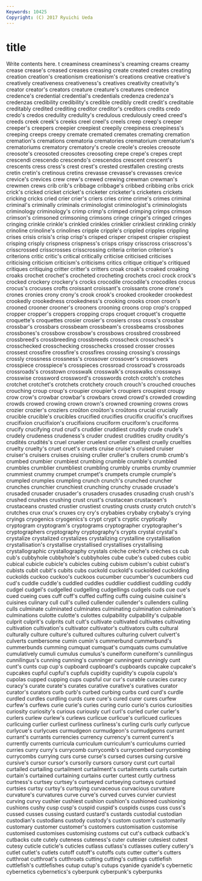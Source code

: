 ```yaml
---
Keywords: 10425 
Copyright: (C) 2017 Ryuichi Ueda
---
```


# title

Write contents here.
t creaminess creaminess's
creaming creams creamy crease crease's creased creases creasing create created
creates creating creation creation's creationism creationism's creations creative creative's creatively
creativeness creativeness's creatives creativity creativity's creator creator's creators creature creature's
creatures credence credence's credential credential's credentials credenza credenza's credenzas credibility
credibility's credible credibly credit credit's creditable creditably credited crediting creditor
creditor's creditors credits credo credo's credos credulity credulity's credulous credulously
creed creed's creeds creek creek's creeks creel creel's creels creep
creep's creeper creeper's creepers creepier creepiest creepily creepiness creepiness's creeping
creeps creepy cremate cremated cremates cremating cremation cremation's cremations crematoria
crematories crematorium crematorium's crematoriums crematory crematory's creole creole's creoles creosote
creosote's creosoted creosotes creosoting crepe crepe's crepes crept crescendi crescendo
crescendo's crescendos crescent crescent's crescents cress cress's crest crest's crested
crestfallen cresting crests cretin cretin's cretinous cretins crevasse crevasse's crevasses
crevice crevice's crevices crew crew's crewed crewing crewman crewman's crewmen
crews crib crib's cribbage cribbage's cribbed cribbing cribs crick crick's
cricked cricket cricket's cricketer cricketer's cricketers crickets cricking cricks cried
crier crier's criers cries crime crime's crimes criminal criminal's criminally
criminals criminologist criminologist's criminologists criminology criminology's crimp crimp's crimped crimping
crimps crimson crimson's crimsoned crimsoning crimsons cringe cringe's cringed cringes
cringing crinkle crinkle's crinkled crinkles crinklier crinkliest crinkling crinkly crinoline
crinoline's crinolines cripple cripple's crippled cripples crippling crises crisis crisis's
crisp crisp's crisped crisper crispest crispier crispiest crisping crisply crispness
crispness's crisps crispy crisscross crisscross's crisscrossed crisscrosses crisscrossing criteria criterion
criterion's criterions critic critic's critical critically criticise criticised criticises criticising
criticism criticism's criticisms critics critique critique's critiqued critiques critiquing critter
critter's critters croak croak's croaked croaking croaks crochet crochet's crocheted
crocheting crochets croci crock crock's crocked crockery crockery's crocks crocodile
crocodile's crocodiles crocus crocus's crocuses crofts croissant croissant's croissants crone
crone's crones cronies crony crony's crook crook's crooked crookeder crookedest
crookedly crookedness crookedness's crooking crooks croon croon's crooned crooner crooner's
crooners crooning croons crop crop's cropped cropper cropper's croppers cropping
crops croquet croquet's croquette croquette's croquettes crosier crosier's crosiers cross
cross's crossbar crossbar's crossbars crossbeam crossbeam's crossbeams crossbones crossbones's crossbow
crossbow's crossbows crossbred crossbreed crossbreed's crossbreeding crossbreeds crosscheck crosscheck's crosschecked
crosschecking crosschecks crossed crosser crosses crossest crossfire crossfire's crossfires crossing
crossing's crossings crossly crossness crossness's crossover crossover's crossovers crosspiece crosspiece's
crosspieces crossroad crossroad's crossroads crossroads's crosstown crosswalk crosswalk's crosswalks crossways
crosswise crossword crossword's crosswords crotch crotch's crotches crotchet crotchet's crotchets
crotchety crouch crouch's crouched crouches crouching croup croup's croupier croupier's
croupiers croupiest croupy crow crow's crowbar crowbar's crowbars crowd crowd's
crowded crowding crowds crowed crowing crown crown's crowned crowning crowns
crows crozier crozier's croziers croûton croûton's croûtons crucial crucially crucible
crucible's crucibles crucified crucifies crucifix crucifix's crucifixes crucifixion crucifixion's crucifixions
cruciform cruciform's cruciforms crucify crucifying crud crud's cruddier cruddiest cruddy
crude crude's crudely crudeness crudeness's cruder crudest crudities crudity crudity's
crudités crudités's cruel crueler cruelest crueller cruellest cruelly cruelties cruelty
cruelty's cruet cruet's cruets cruise cruise's cruised cruiser cruiser's cruisers
cruises cruising cruller cruller's crullers crumb crumb's crumbed crumbier crumbiest
crumbing crumble crumble's crumbled crumbles crumblier crumbliest crumbling crumbly crumbs
crumby crummier crummiest crummy crumpet crumpet's crumpets crumple crumple's crumpled
crumples crumpling crunch crunch's crunched cruncher crunches crunchier crunchiest crunching
crunchy crusade crusade's crusaded crusader crusader's crusaders crusades crusading crush
crush's crushed crushes crushing crust crust's crustacean crustacean's crustaceans crusted
crustier crustiest crusting crusts crusty crutch crutch's crutches crux crux's
cruxes cry cry's crybabies crybaby crybaby's crying cryings cryogenics cryogenics's
crypt crypt's cryptic cryptically cryptogram cryptogram's cryptograms cryptographer cryptographer's cryptographers
cryptography cryptography's crypts crystal crystal's crystalize crystalized crystalizes crystalizing crystalline
crystallisation crystallisation's crystallise crystallised crystallises crystallising crystallographic crystallography crystals crèche
crèche's crèches cs cub cub's cubbyhole cubbyhole's cubbyholes cube cube's
cubed cubes cubic cubical cubicle cubicle's cubicles cubing cubism cubism's
cubist cubist's cubists cubit cubit's cubits cubs cuckold cuckold's cuckolded
cuckolding cuckolds cuckoo cuckoo's cuckoos cucumber cucumber's cucumbers cud cud's
cuddle cuddle's cuddled cuddles cuddlier cuddliest cuddling cuddly cudgel cudgel's
cudgelled cudgelling cudgellings cudgels cuds cue cue's cued cueing cues
cuff cuff's cuffed cuffing cuffs cuing cuisine cuisine's cuisines culinary
cull cull's culled cullender cullender's cullenders culling culls culminate culminated
culminates culminating culmination culmination's culminations culotte culotte's culottes culpability culpability's
culpable culprit culprit's culprits cult cult's cultivate cultivated cultivates cultivating
cultivation cultivation's cultivator cultivator's cultivators cults cultural culturally culture culture's
cultured cultures culturing culvert culvert's culverts cumbersome cumin cumin's cummerbund
cummerbund's cummerbunds cumming cumquat cumquat's cumquats cums cumulative cumulatively cumuli
cumulus cumulus's cuneiform cuneiform's cunnilingus cunnilingus's cunning cunning's cunninger cunningest
cunningly cunt cunt's cunts cup cup's cupboard cupboard's cupboards cupcake
cupcake's cupcakes cupful cupful's cupfuls cupidity cupidity's cupola cupola's cupolas
cupped cupping cups cupsful cur cur's curable curacies curacy curacy's
curate curate's curates curative curative's curatives curator curator's curators curb
curb's curbed curbing curbs curd curd's curdle curdled curdles curdling
curds cure cure's cured curer cures curfew curfew's curfews curie
curie's curies curing curio curio's curios curiosities curiosity curiosity's curious
curiously curl curl's curled curler curler's curlers curlew curlew's curlews
curlicue curlicue's curlicued curlicues curlicuing curlier curliest curliness curliness's curling
curls curly curlycue curlycue's curlycues curmudgeon curmudgeon's curmudgeons currant currant's
currants currencies currency currency's current current's currently currents curricula curriculum
curriculum's curriculums curried curries curry curry's currycomb currycomb's currycombed currycombing
currycombs currying curs curse curse's cursed curses cursing cursive cursive's
cursor cursor's cursorily cursors cursory curst curt curtail curtailed curtailing
curtailment curtailment's curtailments curtails curtain curtain's curtained curtaining curtains curter
curtest curtly curtness curtness's curtsey curtsey's curtseyed curtseying curtseys curtsied
curtsies curtsy curtsy's curtsying curvaceous curvacious curvature curvature's curvatures curve
curve's curved curves curvier curviest curving curvy cushier cushiest cushion
cushion's cushioned cushioning cushions cushy cusp cusp's cuspid cuspid's cuspids
cusps cuss cuss's cussed cusses cussing custard custard's custards custodial
custodian custodian's custodians custody custody's custom custom's customarily customary customer
customer's customers customisation customise customised customises customising customs cut cut's
cutback cutback's cutbacks cute cutely cuteness cuteness's cuter cutesier cutesiest
cutest cutesy cuticle cuticle's cuticles cutlass cutlass's cutlasses cutlery cutlery's
cutlet cutlet's cutlets cutoff cutoff's cutoffs cuts cutter cutter's cutters
cutthroat cutthroat's cutthroats cutting cutting's cuttings cuttlefish cuttlefish's cuttlefishes cutup
cutup's cutups cyanide cyanide's cybernetic cybernetics cybernetics's cyberpunk cyberpunk's cyberpunks
